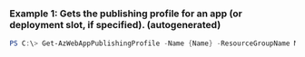 
### Example 1: Gets the publishing profile for an app (or deployment slot, if specified). (autogenerated)
```powershell
PS C:\> Get-AzWebAppPublishingProfile -Name {Name} -ResourceGroupName MyResourceGroup


